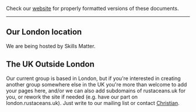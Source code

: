 Check our [website](http://rustaceans.uk/) for
properly formatted versions of these documents.

---

## Our London location

We are being hosted by Skills Matter.

## The UK Outside London

Our current group is based in London, but if you're interested in
creating another group somewhere else in the UK you're more than
welcome to add your pages here, and/or we can also add subdomains of
rustaceans.uk for you, or rework the site if needed (e.g. have our
part on london.rustaceans.uk). Just write to our mailing list or
contact [Christian](users/Christian_Jaeger.md).

